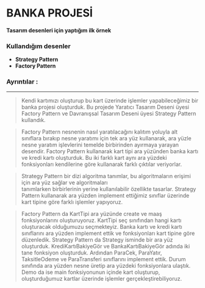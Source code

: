 # BANKA PROJESİ
#### Tasarım desenleri için yaptığım ilk örnek 
### Kullandığım desenler 
 - **Strategy Pattern**
 - **Factory Pattern**

 ### Ayrıntılar :
---

>Kendi kartımızı oluşturup bu kart üzerinde işlemler yapabileceğimiz bir banka projesi oluşturduk. Bu projede Yaratıcı Tasarım Deseni üyesi Factory Pattern ve Davranışsal Tasarım Deseni üyesi Strategy Pattern kullandık. 

>Factory Pattern nesnenin nasıl yaratılacağını kalıtım yoluyla alt sınıflara bırakıp nesne yaratımı için tek ara yüz kullanarak, ara yüzle nesne yaratım işlevlerini temelde birbirinden ayırmaya yarayan desendir. Factory Pattern kullanarak kart tipi ara yüzünden banka kartı ve kredi kartı oluşturduk. Bu iki farklı kart aynı ara yüzdeki fonksiyonları kendilerine göre kullanarak farklı çıktılar veriyorlar.
 
>Strategy Pattern bir dizi algoritma tanımlar, bu algoritmaların erişimi için ara yüz sağlar ve algoritmaları tanımlarken birbirlerinin yerine kullanılabilir özellikte tasarlar. Strategy Pattern kullanarak ara yüzden implement ettiğimiz sınıflar üzerinde kart tipine göre farklı işlemler yapıyoruz.

>Factory Pattern da KartTipi ara yüzünde create ve maaş fonksiyonlarını oluşturuyoruz. KartTipi seç sınıfından hangi kartı oluşturacak olduğumuzu seçmekteyiz. Banka kartı ve kredi kartı sınıflarını ara yüzden implement ettik ve fonksiyonları kart tipine göre düzenledik.  Strategy Pattern da Strategy isminde bir ara yüz oluşturduk. KrediKartıBakiyeGör ve BankaKartıBakiyeGör adında iki tane fonksiyon oluşturduk. Ardından ParaCek, ParaYatır, TaksitleOdeme ve ParaTransferi sınıflarını implement ettik. Durum sınıfında ara yüzden nesne üretip ara yüzdeki fonksiyonlara ulaştık. Demo da ise main fonksiyonunun içinde kart oluşturup, oluşturduğumuz kartlar üzerinde işlemler gerçekleştirebiliyoruz.















































